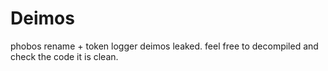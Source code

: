 # Deimos
phobos rename + token logger deimos leaked. feel free to decompiled and check the code it is clean.
